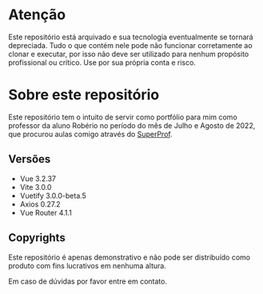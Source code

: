 # Atenção

Este repositório está arquivado e sua tecnologia eventualmente se tornará depreciada.
Tudo o que contém nele pode não funcionar corretamente ao clonar e executar, por isso
não deve ser utilizado para nenhum propósito profissional ou crítico. Use por sua própria
conta e risco.

# Sobre este repositório

Este repositório tem o intuito de servir como portfólio para mim como professor da aluno
Robério no período do mês de Julho e Agosto de 2022, que procurou aulas comigo através do
[SuperProf](http://www.superprof.com.br).

## Versões

-   Vue 3.2.37
-   Vite 3.0.0
-   Vuetify 3.0.0-beta.5
-   Axios 0.27.2
-   Vue Router 4.1.1

## Copyrights

Este repositório é apenas demonstrativo e não pode ser distribuído como produto com fins
lucrativos em nenhuma altura.

Em caso de dúvidas por favor entre em contato.
